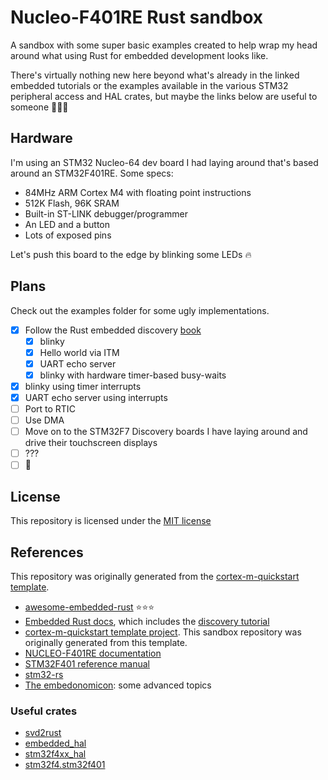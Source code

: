 # Nucleo-F401RE Rust sandbox

A sandbox with some super basic examples created to help wrap my head around what using Rust for
embedded development looks like.

There's virtually nothing new here beyond what's already in the linked embedded tutorials or the
examples available in the various STM32 peripheral access and HAL crates, but maybe the links below
are useful to someone 🤷🏽‍♂

## Hardware

I'm using an STM32 Nucleo-64 dev board I had laying around that's based around an STM32F401RE. Some
specs:

* 84MHz ARM Cortex M4 with floating point instructions
* 512K Flash, 96K SRAM
* Built-in ST-LINK debugger/programmer
* An LED and a button
* Lots of exposed pins

Let's push this board to the edge by blinking some LEDs 🔥

## Plans

Check out the examples folder for some ugly implementations.

* [x] Follow the Rust embedded discovery [book](https://docs.rust-embedded.org/discovery/index.html)
  * [x] blinky
  * [x] Hello world via ITM
  * [x] UART echo server
  * [x] blinky with hardware timer-based busy-waits
* [x] blinky using timer interrupts
* [x] UART echo server using interrupts
* [ ] Port to RTIC
* [ ] Use DMA
* [ ] Move on to the STM32F7 Discovery boards I have laying around and drive their touchscreen
  displays
* [ ] ???
* [ ] 🚀

## License

This repository is licensed under the [MIT license](LICENSE)

## References

This repository was originally generated from the [cortex-m-quickstart template](https://github.com/rust-embedded/cortex-m-quickstart).

* [awesome-embedded-rust](https://github.com/rust-embedded/awesome-embedded-rust) ⭐⭐⭐
* [Embedded Rust docs](https://docs.rust-embedded.org), which includes the [discovery tutorial](https://docs.rust-embedded.org/discovery/index.html)
* [cortex-m-quickstart template project](https://github.com/rust-embedded/cortex-m-quickstart). This
  sandbox repository was originally generated from this template.
* [NUCLEO-F401RE documentation](https://www.st.com/en/evaluation-tools/nucleo-f401re.html)
* [STM32F401 reference manual](https://www.st.com/resource/en/reference_manual/dm00096844-stm32f401xbc-and-stm32f401xde-advanced-armbased-32bit-mcus-stmicroelectronics.pdf)
* [stm32-rs](https://github.com/stm32-rs)
* [The embedonomicon](https://docs.rust-embedded.org/embedonomicon/index.html): some advanced topics

### Useful crates

* [svd2rust](https://docs.rs/svd2rust/0.17.0/svd2rust/index.html)
* [embedded\_hal](https://docs.rs/embedded-hal/0.2.4/embedded_hal/index.html)
* [stm32f4xx\_hal](https://docs.rs/stm32f4xx-hal/0.8.3/stm32f4xx_hal)
* [stm32f4.stm32f401](https://docs.rs/stm32f4/0.12.1/stm32f4/stm32f401/index.html)
